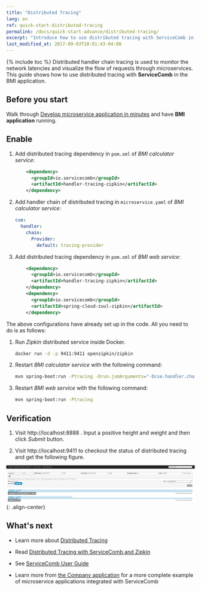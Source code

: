 ```yaml
---
title: "Distributed Tracing"
lang: en
ref: quick-start-distributed-tracing
permalink: /docs/quick-start-advance/distributed-tracing/
excerpt: "Introduce how to use distributed tracing with ServiceComb in the BMI application"
last_modified_at: 2017-09-03T10:01:43-04:00
---
```


{% include toc %}
Distributed handler chain tracing is used to monitor the network latencies and visualize the flow of requests through microservices. This guide shows how to use distributed tracing with **ServiceComb** in the BMI application.

## Before you start

Walk through [Develop microservice application in minutes](/docs/quick-start-bmi/) and have **BMI application** running. 

## Enable

1. Add distributed tracing dependency in `pom.xml` of *BMI calculator service*:

   ```xml
       <dependency>
         <groupId>io.servicecomb</groupId>
         <artifactId>handler-tracing-zipkin</artifactId>
       </dependency>
   ```

2. Add handler chain of distributed tracing in `microservice.yaml` of *BMI calculator service*:

   ```yaml
   cse:
     handler:
       chain:
         Provider:
           default: tracing-provider
   ```

3. Add distributed tracing dependency in `pom.xml` of *BMI web service*:

   ```xml
       <dependency>
         <groupId>io.servicecomb</groupId>
         <artifactId>handler-tracing-zipkin</artifactId>
       </dependency>
       <dependency>
         <groupId>io.servicecomb</groupId>
         <artifactId>spring-cloud-zuul-zipkin</artifactId>
       </dependency>
   ```

The above configurations have already set up in the code. All you need to do is as follows:

1. Run *Zipkin* distributed service inside Docker.

   ```bash
   docker run -d -p 9411:9411 openzipkin/zipkin
   ```

2. Restart *BMI calculator service* with the following command:

   ```bash
   mvn spring-boot:run -Ptracing -Drun.jvmArguments="-Dcse.handler.chain.Provider.default=tracing-provider"
   ```
   
3. Restart *BMI web service* with the following command:

   ```bash
   mvn spring-boot:run -Ptracing
   ```

## Verification

1. Visit <a>http://localhost:8888</a> . Input a positive height and weight and then click *Submit* button.

2. Visit <a>http://localhost:9411</a> to checkout the status of distributed tracing and get the following figure.

![Distributed tracing result](/assets/images/distributed-tracing-result.png){: .align-center}

## What's next

* Learn more about [Distributed Tracing](/users/distributed-tracing/)

* Read [Distributed Tracing with ServiceComb and Zipkin](/docs/tracing-with-servicecomb/)

* See [ServiceComb User Guide](/users/)

* Learn more from [the Company application](/docs/linuxcon-workshop-demo/) for a more complete example of microservice applications integrated with ServiceComb
